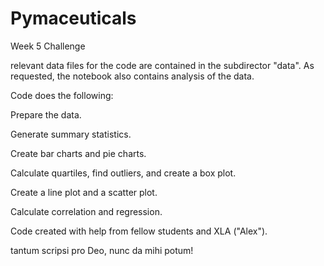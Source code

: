 # Pymaceuticals
Week 5 Challenge

relevant data files for the code are contained in the subdirector "data".
As requested, the notebook also contains analysis of the data.

Code does the following:

Prepare the data.

Generate summary statistics.

Create bar charts and pie charts.

Calculate quartiles, find outliers, and create a box plot.

Create a line plot and a scatter plot.

Calculate correlation and regression.

Code created with help from fellow students and XLA ("Alex").

tantum scripsi pro Deo, nunc da mihi potum!

